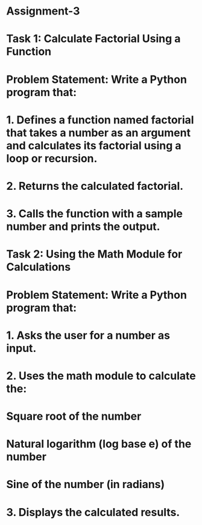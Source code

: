 # Assignment-3
# Task 1: Calculate Factorial Using a Function 
  # Problem Statement: Write a Python program that:
  # 1.   Defines a function named factorial that takes a number as an argument and calculates its factorial using a loop or recursion.
  # 2.   Returns the calculated factorial.
  # 3.   Calls the function with a sample number and prints the output.

# Task 2: Using the Math Module for Calculations
  # Problem Statement: Write a Python program that:
  # 1.   Asks the user for a number as input.
  # 2.   Uses the math module to calculate the:
  # Square root of the number
  # Natural logarithm (log base e) of the number
  # Sine of the number (in radians)
  # 3.   Displays the calculated results.

